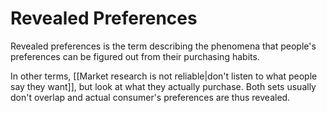 # Revealed Preferences
Revealed preferences is the term describing the phenomena that people's preferences can be figured out from their purchasing habits. 

In other terms, [[Market research is not reliable|don't listen to what people say they want]], but look at what they actually purchase. Both sets usually don't overlap and actual consumer's preferences are thus revealed.
